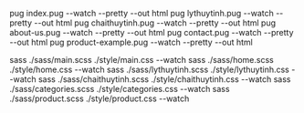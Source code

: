 <!-- - Convert to HTML - -->

pug index.pug --watch --pretty --out html
pug lythuytinh.pug --watch --pretty --out html
pug chaithuytinh.pug --watch --pretty --out html
pug about-us.pug --watch --pretty --out html
pug contact.pug --watch --pretty --out html
pug product-example.pug --watch --pretty --out html

<!-- - Convert to CSS - -->

sass ./sass/main.scss ./style/main.css --watch
sass ./sass/home.scss ./style/home.css --watch
sass ./sass/lythuytinh.scss ./style/lythuytinh.css --watch
sass ./sass/chaithuytinh.scss ./style/chaithuytinh.css --watch
sass ./sass/categories.scss ./style/categories.css --watch
sass ./sass/product.scss ./style/product.css --watch

